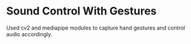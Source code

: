 # Sound Control With Gestures

Used cv2 and mediapipe modules to capture hand gestures and control audio accordingly.
